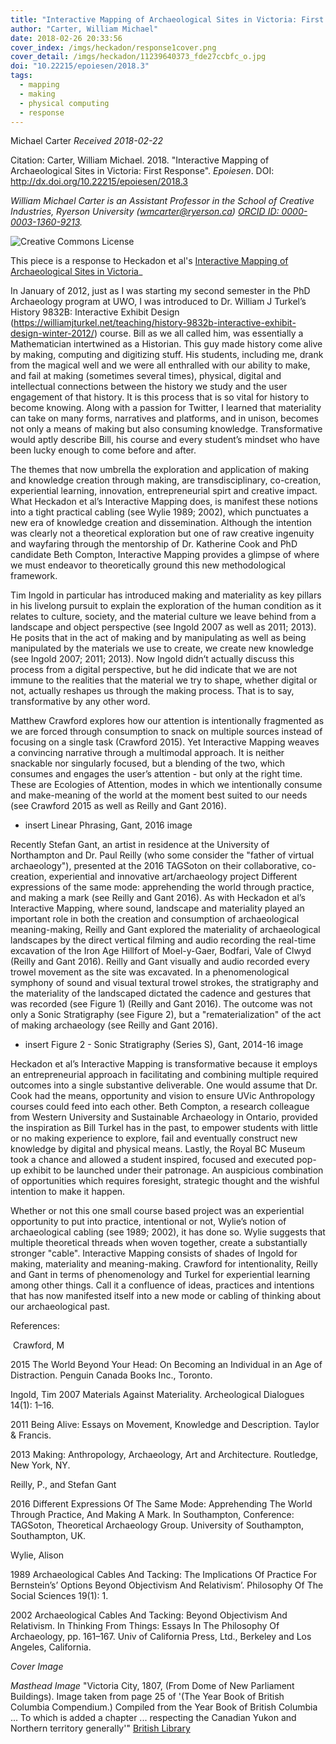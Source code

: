```yaml
---
title: "Interactive Mapping of Archaeological Sites in Victoria: First Response"
author: "Carter, William Michael"
date: 2018-02-26 20:33:56
cover_index: /imgs/heckadon/response1cover.png
cover_detail: /imgs/heckadon/11239640373_fde27ccbfc_o.jpg
doi: "10.22215/epoiesen/2018.3"
tags:  
  - mapping
  - making
  - physical computing
  - response
---
```

Michael Carter
_Received 2018-02-22_

Citation: Carter, William Michael. 2018. "Interactive Mapping of Archaeological Sites in Victoria: First Response". _Epoiesen_. DOI: http://dx.doi.org/10.22215/epoiesen/2018.3

_William Michael Carter is an Assistant Professor in the School of Creative Industries, Ryerson University (wmcarter@ryerson.ca) [ORCID ID: 0000-0003-1360-9213](http://orcid.org/0000-0003-1360-9213)._

<a rel="license" href="http://creativecommons.org/licenses/by-sa/4.0/"><img alt="Creative Commons License" style="border-width:0" src="https://i.creativecommons.org/l/by-sa/4.0/80x15.png" align="left"/></a><br>

This piece is a response to Heckadon et al's [Interactive Mapping of Archaeological Sites in Victoria](/2018/02/08/interactive-mapping-archae-victoria/)_

In January of 2012, just as I was starting my second semester in the PhD Archaeology program at UWO, I was introduced to Dr. William J Turkel’s History 9832B: Interactive Exhibit Design (https://williamjturkel.net/teaching/history-9832b-interactive-exhibit-design-winter-2012/) course. Bill as we all called him, was essentially a Mathematician intertwined as a Historian. This guy made history come alive by making, computing and digitizing stuff. His students, including me, drank from the magical well and we were all enthralled with our ability to make, and fail at making (sometimes several times), physical, digital and intellectual connections between the history we study and the user engagement of that history. It is this process that is so vital for history to become knowing. Along with a passion for Twitter, I learned that materiality can take on many forms, narratives and platforms, and in unison, becomes not only a means of making but also consuming knowledge. Transformative would aptly describe Bill, his course and every student’s mindset who have been lucky enough to come before and after.

The themes that now umbrella the exploration and application of making and knowledge creation through making, are transdisciplinary, co-creation, experiential learning, innovation, entrepreneurial spirt and creative impact. What Heckadon et al’s Interactive Mapping does, is manifest these notions into a tight practical cabling (see Wylie 1989; 2002), which punctuates a new era of knowledge creation and dissemination. Although the intention was clearly not a theoretical exploration but one of raw creative ingenuity and wayfaring through the mentorship of Dr. Katherine Cook and PhD candidate Beth Compton, Interactive Mapping provides a glimpse of where we must endeavor to theoretically ground this new methodological framework.

Tim Ingold in particular has introduced making and materiality as key pillars in his livelong pursuit to explain the exploration of the human condition as it relates to culture, society, and the material culture we leave behind from a landscape and object perspective (see Ingold 2007 as well as 2011; 2013). He posits that in the act of making and by manipulating as well as being manipulated by the materials we use to create, we create new knowledge (see Ingold 2007; 2011; 2013). Now Ingold didn’t actually discuss this process from a digital perspective, but he did indicate that we are not immune to the realities that the material we try to shape, whether digital or not, actually reshapes us through the making process. That is to say, transformative by any other word.

Matthew Crawford explores how our attention is intentionally fragmented as we are forced through consumption to snack on multiple sources instead of focusing on a single task (Crawford 2015). Yet Interactive Mapping weaves a convincing narrative through a multimodal approach. It is neither snackable nor singularly focused, but a blending of the two, which consumes and engages the user’s attention -  but only at the right time. These are Ecologies of Attention, modes in which we intentionally consume and make-meaning of the world at the moment best suited to our needs (see Crawford 2015 as well as Reilly and Gant 2016).

+ insert Linear Phrasing, Gant, 2016 image

Recently Stefan Gant, an artist in residence at the University of Northampton and Dr. Paul Reilly (who some consider the "father of virtual archaeology"),  presented at the 2016 TAGSoton on their collaborative, co-creation, experiential and innovative art/archaeology project Different expressions of the same mode: apprehending the world through practice, and making a mark (see Reilly and Gant 2016). As with Heckadon et al’s Interactive Mapping, where sound, landscape and materiality played an important role in both the creation and consumption of archaeological meaning-making, Reilly and Gant explored the materiality of archaeological landscapes by the direct vertical filming and audio recording the real-time excavation of the Iron Age Hillfort of Moel-y-Gaer, Bodfari, Vale of Clwyd (Reilly and Gant 2016). Reilly and Gant visually and audio recorded every trowel movement as the site was excavated. In a phenomenological symphony of sound and visual textural trowel strokes, the stratigraphy and the materiality of the landscaped dictated the cadence and gestures that was recorded (see Figure 1) (Reilly and Gant 2016). The outcome was not only a Sonic Stratigraphy (see Figure 2), but a "rematerialization" of the act of making archaeology (see Reilly and Gant 2016).

+ insert Figure 2 - Sonic Stratigraphy (Series S), Gant, 2014-16 image

Heckadon et al’s Interactive Mapping is transformative because it employs an entrepreneurial approach in facilitating and combining multiple required outcomes into a single substantive deliverable. One would assume that Dr. Cook had the means, opportunity and vision to ensure UVic Anthropology courses could feed into each other. Beth Compton, a research colleague from Western University and Sustainable Archaeology in Ontario, provided the inspiration as Bill Turkel has in the past, to empower students with little or no making experience to explore, fail and eventually construct new knowledge by digital and physical means. Lastly, the Royal BC Museum took a chance and allowed a student inspired, focused and executed pop-up exhibit to be launched under their patronage. An auspicious combination of opportunities which requires foresight, strategic thought and the wishful intention to make it happen.

Whether or not this one small course based project was an experiential opportunity to put into practice, intentional or not, Wylie’s notion of archaeological cabling (see 1989; 2002), it has done so. Wylie suggests that multiple theoretical threads when woven together, create a substantially stronger "cable". Interactive Mapping consists of shades of Ingold for making, materiality and meaning-making. Crawford for intentionality, Reilly and Gant in terms of phenomenology and Turkel for experiential learning among other things. Call it a confluence of ideas, practices and intentions that has now manifested itself into a new mode or cabling of thinking about our archaeological past.

References:

 Crawford, M

2015	The World Beyond Your Head: On Becoming an Individual in an Age of Distraction. Penguin Canada Books Inc., Toronto.

Ingold, Tim
2007	Materials Against Materiality. Archeological Dialogues 14(1): 1–16.

2011	Being Alive: Essays on Movement, Knowledge and Description. Taylor & Francis.

2013	Making: Anthropology, Archaeology, Art and Architecture. Routledge, New York, NY.

Reilly, P., and Stefan Gant

2016	Different Expressions Of The Same Mode: Apprehending The World Through Practice, And Making A Mark. In Southampton, Conference: TAGSoton, Theoretical Archaeology Group. University of Southampton, Southampton, UK.

Wylie, Alison

1989	Archaeological Cables And Tacking: The Implications Of Practice For Bernstein’s’ Options Beyond Objectivism And Relativism’. Philosophy Of The Social Sciences 19(1): 1.

2002	Archaeological Cables And Tacking: Beyond Objectivism And Relativism. In Thinking From Things: Essays In The Philosophy Of Archaeology, pp. 161–167. Univ of California Press, Ltd., Berkeley and Los Angeles, California.


_Cover Image_

_Masthead Image_ "Victoria City, 1807, (From Dome of New Parliament Buildings). Image taken from page 25 of '(The Year Book of British Columbia Compendium.) Compiled from the Year Book of British Columbia ... To which is added a chapter ... respecting the Canadian Yukon and Northern territory generally'" [British Library](https://www.flickr.com/photos/britishlibrary/11239640373/)
